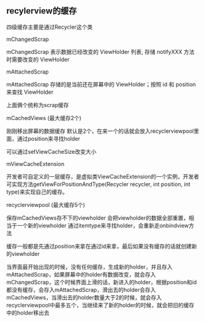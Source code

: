 ## recylerview的缓存
四级缓存主要是通过Recycler这个类

mChangedScrap

 mChangedScrap 表示数据已经改变的 ViewHolder 列表, 存储 notifyXXX 方法时需要改变的 ViewHolder

mAttachedScrap

mAttachedScrap 存储的是当前还在屏幕中的 ViewHolder；按照 id 和 position 来查找 ViewHolder

上面俩个统称为scrap缓存

mCachedViews (最大缓存2个)

刚刚移出屏幕的数据缓存 默认是2个，在来一个的话就会放入recyclerviewpool里面，通过position来寻找holder

可以通过setViewCacheSize改变大小

mViewCacheExtension

开发者可自定义的一层缓存，是虚拟类ViewCacheExtension的一个实例，开发者可实现方法getViewForPositionAndType(Recycler recycler, int position, int type)来实现自己的缓存。

recyclerviewpool (最大缓存5个)

保存mCachedViews存不下的viewholder 会把viewholder的数据全部重置，相当于一个新的viewholder
通过itemtype来寻找holder，会重新走onbindview方法

缓存一般都是先通过position来拿在通过id来拿，最后如果没有缓存的话就创建新的viewholder

当界面最开始出现的时候，没有任何缓存，生成新的holder，并且存入mAttachedScrap，如果屏幕中的holder有数据改变，就会存入mChangedScrap，这个时候界面上滑的话，新进入的holder，根据position和id都没有缓存，会存入mAttachedScrap，滑出去的holder会存入mCachedViews，当滑出去的holder数量大于2的时候，就会存入recyclerviewpool中最多五个，当继续来了新的holder的时候，就会把旧的缓存中的holder移出去

